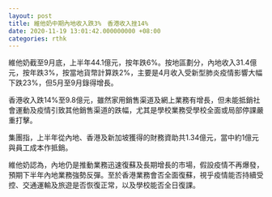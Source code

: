 ```yaml
---
layout: post
title: 維他奶中期內地收入跌3%　香港收入挫14%
date: 2020-11-19 13:01:42.000000000 +08:00
categories: rthk
---
```


維他奶截至9月底，上半年44.1億元，按年跌6%。按地區劃分，內地收入31.4億元，按年跌3%，按當地貨幣計算跌2%，主要是4月收入受新型肺炎疫情影響大幅下跌23%，但5月至9月錄得增長。

香港收入跌14%至9.8億元，雖然家用銷售渠道及網上業務有增長，但未能抵銷社會運動及疫情引致其他銷售渠道的跌幅，尤其是學校業務受學校全面或局部停課嚴重打擊。

集團指，上半年從內地、香港及新加坡獲得的財務資助共1.34億元，當中約1億元與員工成本作抵銷。

維他奶認為，內地仍是推動業務迅速復蘇及長期增長的市場，假設疫情不再爆發，預期下半年內地業務強勢反彈。至於香港業務會否全面復蘇，視乎疫情能否持續受控、交通運輸及旅遊是否恢復正常，以及學校能否全日復課。
